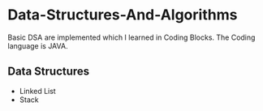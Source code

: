 # Data-Structures-And-Algorithms
Basic DSA are implemented which I learned in Coding Blocks.
The Coding language is JAVA.

## Data Structures
* Linked List
* Stack
